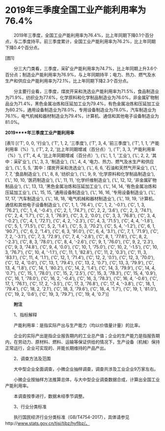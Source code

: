 # 2019年三季度全国工业产能利用率为76.4%

　　2019年三季度，全国工业产能利用率为76.4%，比上年同期下降0.1个百分点，与二季度持平。前三季度累计，全国工业产能利用率为76.2%，比上年同期下降0.4个百分点。

[图1]

　　分三大门类看，三季度，采矿业产能利用率为74.7%，比上年同期上升3.6个百分点；制造业产能利用率为76.9%，与上年同期持平；电力、热力、燃气及水生产和供应业产能利用率为72.1%，比上年同期下降2.3个百分点。

　　分主要行业看，三季度，煤炭开采和洗选业产能利用率为71.5%，食品制造业为71.9%，纺织业为77.6%，化学原料和化学制品制造业为76.0%，非金属矿物制品业为71.4%，黑色金属冶炼和压延加工业为79.4%，有色金属冶炼和压延加工业为80.2%，通用设备制造业为78.0%，专用设备制造业为78.0%，汽车制造业为76.1%，电气机械和器材制造业为79.4%，计算机、通信和其他电子设备制造业为81.0%。

**2019****年三季度工业产能利用率**

[表1]
[('T', 0, 0, '行业'), ('T', 1, 2, '三季度'), ('T', 3, 4, '前三季度'), ('T', 1, 1, '产能利用率（%）'), ('T', 2, 2, '比上年同期增减（百分点）'), ('T', 3, 3, '产能利用率（%）'), ('T', 4, 4, '比上年同期增减（百分点）'), ('L', 1, 1, '工业'), ('L', 2, 2, '其中：采矿业'), ('L', 3, 3, '制造业'), ('L', 4, 4, '电力、热力、燃气及水生产和供应业'), ('L', 5, 5, '其中：煤炭开采和洗选业'), ('L', 6, 6, '石油和天然气开采业'), ('L', 7, 7, '食品制造业'), ('L', 8, 8, '纺织业'), ('L', 9, 9, '化学原料和化学制品制造业'), ('L', 10, 10, '医药制造业'), ('L', 11, 11, '化学纤维制造业'), ('L', 12, 12, '非金属矿物制品业'), ('L', 13, 13, '黑色金属冶炼和压延加工业'), ('L', 14, 14, '有色金属冶炼和压延加工业'), ('L', 15, 15, '通用设备制造业'), ('L', 16, 16, '专用设备制造业'), ('L', 17, 17, '汽车制造业'), ('L', 18, 18, '电气机械和器材制造业'), ('L', 19, 19, '计算机、通信和其他电子设备制造业'), ('C', 1, 1, '76.4'), ('C', 1, 2, '-0.1'), ('C', 1, 3, '76.2'), ('C', 1, 4, '-0.4'), ('C', 2, 1, '74.7'), ('C', 2, 2, '3.6'), ('C', 2, 3, '74.1'), ('C', 2, 4, '1.7'), ('C', 3, 1, '76.9'), ('C', 3, 2, '0.0'), ('C', 3, 3, '76.8'), ('C', 3, 4, '-0.2'), ('C', 4, 1, '72.1'), ('C', 4, 2, '-2.3'), ('C', 4, 3, '71.5'), ('C', 4, 4, '-1.8'), ('C', 5, 1, '71.5'), ('C', 5, 2, '1.4'), ('C', 5, 3, '70.2'), ('C', 5, 4, '-1.2'), ('C', 6, 1, '90.7'), ('C', 6, 2, '1.4'), ('C', 6, 3, '91.0'), ('C', 6, 4, '3.1'), ('C', 7, 1, '71.9'), ('C', 7, 2, '-3.1'), ('C', 7, 3, '72.9'), ('C', 7, 4, '-2.8'), ('C', 8, 1, '77.6'), ('C', 8, 2, '-2.3'), ('C', 8, 3, '78.0'), ('C', 8, 4, '-2.6'), ('C', 9, 1, '76.0'), ('C', 9, 2, '2.3'), ('C', 9, 3, '74.8'), ('C', 9, 4, '0.0'), ('C', 10, 1, '75.0'), ('C', 10, 2, '-1.5'), ('C', 10, 3, '76.7'), ('C', 10, 4, '-1.1'), ('C', 11, 1, '82.8'), ('C', 11, 2, '0.3'), ('C', 11, 3, '83.1'), ('C', 11, 4, '1.1'), ('C', 12, 1, '71.4'), ('C', 12, 2, '0.1'), ('C', 12, 3, '70.0'), ('C', 12, 4, '0.0'), ('C', 13, 1, '79.4'), ('C', 13, 2, '0.7'), ('C', 13, 3, '79.9'), ('C', 13, 4, '1.8'), ('C', 14, 1, '80.2'), ('C', 14, 2, '1.4'), ('C', 14, 3, '79.9'), ('C', 14, 4, '0.7'), ('C', 15, 1, '78.0'), ('C', 15, 2, '2.5'), ('C', 15, 3, '78.3'), ('C', 15, 4, '0.9'), ('C', 16, 1, '78.0'), ('C', 16, 2, '-0.4'), ('C', 16, 3, '78.3'), ('C', 16, 4, '-0.6'), ('C', 17, 1, '76.1'), ('C', 17, 2, '-3.5'), ('C', 17, 3, '76.8'), ('C', 17, 4, '-3.8'), ('C', 18, 1, '79.4'), ('C', 18, 2, '2.1'), ('C', 18, 3, '79.6'), ('C', 18, 4, '1.7'), ('C', 19, 1, '81.0'), ('C', 19, 2, '0.6'), ('C', 19, 3, '79.7'), ('C', 19, 4, '0.7')]

　　**附注**

　　1、指标解释

　　产能利用率：是指实际产出与生产能力（均以价值量计量）的比率。

　　企业的实际产出是指企业报告期内的工业总产值；企业的生产能力是指报告期内，在劳动力、原材料、燃料、运输等保证供给的情况下，生产设备（机械）保持正常运行，企业可实现的、并能长期维持的产品产出。

　　2、调查方法及范围

　　大中型企业全面调查，小微企业抽样调查，调查共涉及工业企业9万家左右。

　　小微企业按抽样方法推算总体，与大中型企业调查数据合成，计算出全国工业产能利用率。

　　本调查按季进行，数据未经季节调整。

　　3、行业分类标准

　　执行国民经济行业分类标准（GB/T4754-2017），具体请参见http://www.stats.gov.cn/tjsj/tjbz/hyflbz/。